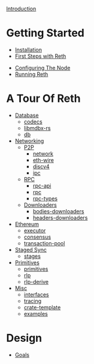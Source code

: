 [Introduction](./README.md)

# Getting Started

- [Installation](./installation.md)
- [First Steps with Reth]()
<!-- An overview of all the flags, how they work and how to configure the node   -->
- [Configuring The Node]()
- [Running Reth]()

# A Tour Of Reth

- [Database]()
    - [codecs]()
    - [libmdbx-rs]()
    - [db]()
- [Networking]()
    - [P2P]()
        - [network](./networking/network.md)
        - [eth-wire]()
        - [discv4]()
        - [ipc]()
    - [RPC]()
        - [rpc-api]()
        - [rpc]()
        - [rpc-types]()
    - [Downloaders]()
        - [bodies-downloaders]()
        - [headers-downloaders]()
- [Ethereum]()
    - [executor]()
    - [consensus]()
    - [transaction-pool]()
- [Staged Sync]()
    - [stages](./stages/README.md)
- [Primitives]()
    - [primitives]()
    - [rlp]()
    - [rlp-derive]()
- [Misc]()
    - [interfaces]()
    - [tracing]()
    - [crate-template]()
    - [examples]()



# Design

- [Goals](./design/goals.md)
